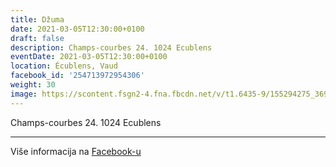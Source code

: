 ```yaml
---
title: Džuma
date: 2021-03-05T12:30:00+0100
draft: false
description: Champs-courbes 24. 1024 Ecublens
eventDate: 2021-03-05T12:30:00+0100
location: Écublens, Vaud
facebook_id: '254713972954306'
weight: 30
image: https://scontent.fsgn2-4.fna.fbcdn.net/v/t1.6435-9/155294275_3695079563921169_4909597834044538694_n.jpg?_nc_cat=101&ccb=1-7&_nc_sid=9e60e4&_nc_ohc=ETdHtQh3LGYQ7kNvwFkyff5&_nc_oc=Adk3w9gJrqmVMAGdJprsK7iZq5x8c_SYxS6qT9YXIZmwrPYO8OELJ_sk2iQdReiS6wc&_nc_zt=23&_nc_ht=scontent.fsgn2-4.fna&edm=ABTKTjYEAAAA&_nc_gid=ZX3p7zMlbbOsee0XrPzQ0g&oh=00_AfOSQOQkQHxLXStmrfODStyLgiEViXQNAMda8QqNsSIqjg&oe=688C15DB
---
```


Champs-courbes 24. 1024 Ecublens

---

Više informacija na [Facebook-u](https://facebook.com/events/254713972954306)